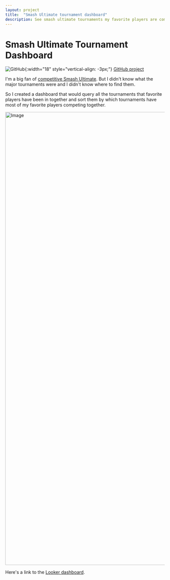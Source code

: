 ```yaml
---
layout: project
title:  "Smash Ultimate tournament dashboard"
description: See smash ultimate tournaments my favorite players are competing in.
---
```


# Smash Ultimate Tournament Dashboard

![GitHub](https://github.githubassets.com/images/modules/logos_page/GitHub-Mark.png){:width="18" style="vertical-align: -3px;"} [GitHub project](https://github.com/ebanner/find-smash-tournaments)

I'm a big fan of [competitive Smash
Ultimate](https://www.start.gg/game/ultimate/all). But I didn't know what the
major tournaments were and I didn't know where to find them.

So I created a dashboard that would query all the tournaments that favorite
players have been in together and sort them by which tournaments have most of my
favorite players competing together.

<img width="1431" alt="Image" src="https://github.com/user-attachments/assets/4bc0e6f4-3786-4d9b-9592-ea99af78b82a" />

Here's a link to the [Looker dashboard](https://lookerstudio.google.com/reporting/1510f0e3-f48f-4c1f-a408-80bf0cae5723).


